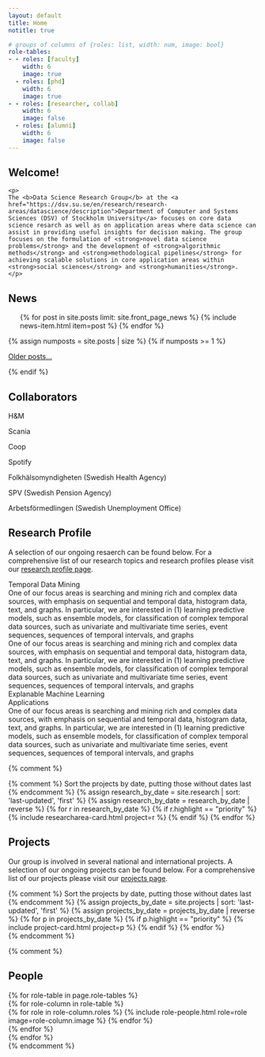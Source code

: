 ```yaml
---
layout: default
title: Home
notitle: true

# groups of columns of {roles: list, width: num, image: bool}
role-tables:
- - roles: [faculty]
    width: 6
    image: true
  - roles: [phd]
    width: 6
    image: true
- - roles: [researcher, collab]
    width: 6
    image: false
  - roles: [alumni]
    width: 6
    image: false
---
```


<!-- <div class="bannerarea">
    <div class="gridtile">
    <p> DataScienceGroup@DSV</p>
    </div>

</div> -->

<!-- <div class="jumbotron">
<p>
        
        </p>
</div> -->
<div id="mainframe" class="container">

<div id="welcome">
<h2>Welcome!</h2> 

    <p>
    The <b>Data Science Research Group</b> at the <a href="https://dsv.su.se/en/research/research-areas/datascience/description">Department of Computer and Systems Sciences (DSV) of Stockholm University</a> focuses on core data science resarch as well as on application areas where data science can assist in providing useful insights for decision making. The group focuses on the formulation of <strong>novel data science problems</strong> and the development of <strong>algorithmic methods</strong> and <strong>methodological pipelines</strong> for achieving scalable solutions in core application areas within <strong>social sciences</strong> and <strong>humanities</strong>.
    </p>

</div>

<div id="newscol">
    <div id="newswin">
    <h2>News</h2>
    <ul class="news list-unstyled">
        {% for post in site.posts limit: site.front_page_news %}
            {% include news-item.html item=post %}
        {% endfor %}
    </ul>
    {% assign numposts = site.posts | size %}
    {% if numposts >= 1 %}
        <p>
            <span class="fa fa-fw fa-history"></span>
            <a href="{{ site.base }}/blog.html">Older posts&hellip;</a>
        </p>
    {% endif %}
    </div>
    <div id="collaborators">
    <h2>Collaborators</h2>
    <p>H&M</p>
    <p>Scania</p>
    <p>Coop</p>
    <p>Spotify</p>
    <p>Folkhälsomyndigheten (Swedish Health Agency)</p>
    <p>SPV (Swedish Pension Agency)</p>
    <p>Arbetsförmedlingen (Swedish Unemployment Office)</p>
    </div>
</div>


<div id="maincol">
<h2>Research Profile</h2>    
<p>  A selection of our ongoing resaerch can be found below. For a comprehensive list of our research topics and research profiles please visit our <a href="research.html">research profile page</a>.</p>
   <!-- 1) Temporal Data Mining 2) Explainable ML 3) Applications -->
   <div class="researchwrapper" > 
      <div class="researchbox">Temporal Data Mining</div>
      <div style="flex: 1;">One of our focus areas is searching and mining rich and complex data sources, with emphasis on sequential and temporal data, histogram data, text, and graphs. In particular, we are interested in (1) learning predictive models, such as ensemble models, for classification of complex temporal data sources, such as univariate and multivariate time series, event sequences, sequences of temporal intervals, and graphs </div>
   </div>
   <div class="researchwrapper flexcrv" > 
   <div style="flex: 1;">One of our focus areas is searching and mining rich and complex data sources, with emphasis on sequential and temporal data, histogram data, text, and graphs. In particular, we are interested in (1) learning predictive models, such as ensemble models, for classification of complex temporal data sources, such as univariate and multivariate time series, event sequences, sequences of temporal intervals, and graphs </div>
   <div id="research2" class="researchbox">Explanable Machine Learning</div>
   </div>
   
   <div class="researchwrapper" > 
   <div id="research3" class="researchbox">Applications</div>
   <div style="flex: 1;">One of our focus areas is searching and mining rich and complex data sources, with emphasis on sequential and temporal data, histogram data, text, and graphs. In particular, we are interested in (1) learning predictive models, such as ensemble models, for classification of complex temporal data sources, such as univariate and multivariate time series, event sequences, sequences of temporal intervals, and graphs </div>
    
   </div>
   </div>






{% comment %}
   <div class="card-columns">
           {% comment %}
           Sort the projects by date, putting those without dates last
           {% endcomment %}
           {% assign research_by_date = site.research | sort: 'last-updated', 'first' %}
           {% assign research_by_date = research_by_date | reverse %}
           {% for r in research_by_date %}
               {% if r.highlight == "priority" %}
                   {% include researcharea-card.html project=r %}
               {% endif %}
           {% endfor %}
    </div>

<h2>Projects</h2>  
    <p>  Our group is involved in several national and international projects. A selection of our ongoing projects can be found below. For a comprehensive list of our projects please visit our <a href="projects.html">projects page</a>.
    </p>
   
<div class="card-columns">
        {% comment %}
        Sort the projects by date, putting those without dates last
        {% endcomment %}
        {% assign projects_by_date = site.projects | sort: 'last-updated', 'first' %}
        {% assign projects_by_date = projects_by_date | reverse %}
        {% for p in projects_by_date %}
            {% if p.highlight == "priority" %}
                {% include project-card.html project=p %}
            {% endif %}
        {% endfor %}
    </div>
{% endcomment %}



</div>
   
  

{% comment %}
<div id="people">
    <h2>People</h2>
    {% for role-table in page.role-tables %}
        <section class="people row justify-content-between">
            {% for role-column in role-table %}
                <div class="col-md-{{ role-column.width }}">
                    {% for role in role-column.roles %}
                        {% include role-people.html role=role image=role-column.image %}
                    {% endfor %}
                </div>
            {% endfor %}
        </section>
    {% endfor %}
</div>
{% endcomment %}
